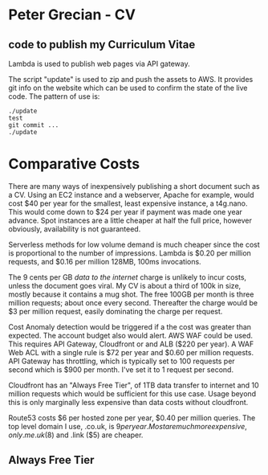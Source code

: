 # Peter Grecian - CV
## code to publish my Curriculum Vitae 
Lambda is used to publish web pages via API gateway.

The script "update" is used to zip and push the assets to AWS.  It provides git info on the website which can be used to confirm the state of the live code.  The pattern of use is:
```
./update
test
git commit ...
./update
```
# Comparative Costs
There are many ways of inexpensively publishing a short document such as a CV.  Using an EC2
instance and a webserver, Apache for example, would cost $40 per year for the smallest, least expensive instance, a t4g.nano.  This would come down to $24 per year if payment was made one year advance.  Spot instances are a little cheaper at half the full price, however obviously, availability is not guaranteed.

Serverless methods for low volume demand is much cheaper since the cost is proportional to the number of impressions.  Lambda is $0.20 per million requests, and $0.16 per million 128MB, 100ms invocations.

The 9 cents per GB *data to the internet* charge is unlikely to incur costs, unless the document goes viral.  My CV is about a third of 100k in size, mostly because it contains a mug shot.  The free 100GB per month is three million requests; about once every second.  Thereafter the charge would be $3 per million request, easily dominating the charge per request.  

Cost Anomaly detection would be triggered if a the cost was greater than expected.  The account budget also would alert.  AWS WAF could be used.  This requires API Gateway, Cloudfront or and ALB ($220 per year).  A WAF Web ACL with a single rule is $72 per year and $0.60 per million requests.  API Gateway has throttling, which is typically set to 100 requests per second which is $900 per month.  I've set it to 1 request per second. 

Cloudfront has an "Always Free Tier", of 1TB data transfer to internet and 10 million requests which would be sufficient for this use case.  Usage beyond this is only marginally less expensive than data costs without cloudfront.

Route53 costs $6 per hosted zone per year, $0.40 per million queries.  The top level domain I use, .co.uk, is $9 per year.  Most are much more expensive, only .me.uk ($8) and .link ($5) are cheaper.  

## Always Free Tier
